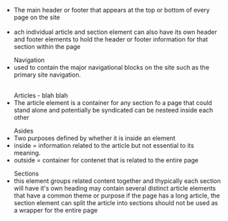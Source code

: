 <!DOCTYPE html>
<html lang="en">
<head>
    <meta charset="UTF-8">
    <meta name="viewport" content="width=device-width, initial-scale=1.0">
    <meta http-equiv="X-UA-Compatible" content="ie=edge">
    <title>HTML notes</title>
</head>
<body>
    <ul>
        <li>The main header or footer that appears at the top or bottom of every page on the site</li>
        <br>
        <li>ach individual article and section element can also have its own header and footer elements to hold the header or footer information for that section within the page</li>
    </ul>
    <ul> Navigation
        <li>used to contain the major navigational blocks on the site such as the primary site navigation.</li>
        <br>
    </ul>
    <ul>Articles - blah blah
        <li>The article element is a container for any section fo a page that could stand alone and potentially be syndicated
            can be nesteed inside each other</li>
    </ul>
    <ul>Asides
        <li>Two purposes defined by whether it is inside an element</li>
        <li>inside = information related to the article but not essential to its meaning.</li>
        <li>outside = container for contenet that is related to the entire page</li>
    </ul>
    <ul>Sections
        <li>this element groups related content together and thypically each section will have it's own heading
            may contain several distinct article elements that have a common theme or purpose
            if the page has a long article, the section element can split the article into sections
            should not be used as a wrapper for the entire page</li>
    </ul>
</body>
</html>